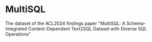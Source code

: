 # MultiSQL
The dataset of the ACL2024 findings paper "MultiSQL: A Schema-Integrated Context-Dependent Text2SQL Dataset with Diverse SQL Operations"
